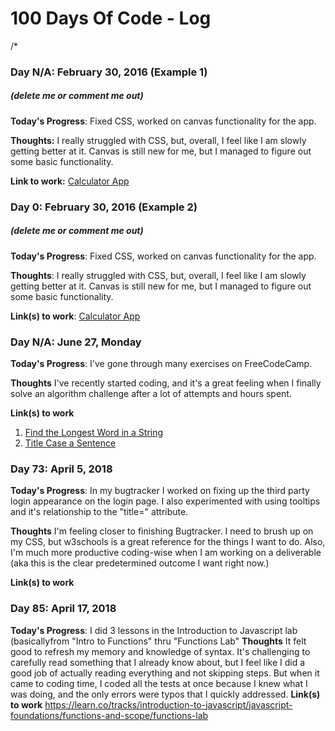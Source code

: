 # 100 Days Of Code - Log
/*
### Day N/A: February 30, 2016 (Example 1)
##### (delete me or comment me out)

**Today's Progress**: Fixed CSS, worked on canvas functionality for the app.

**Thoughts:** I really struggled with CSS, but, overall, I feel like I am slowly getting better at it. Canvas is still new for me, but I managed to figure out some basic functionality.

**Link to work:** [Calculator App](http://www.example.com)

### Day 0: February 30, 2016 (Example 2)
##### (delete me or comment me out)

**Today's Progress**: Fixed CSS, worked on canvas functionality for the app.

**Thoughts**: I really struggled with CSS, but, overall, I feel like I am slowly getting better at it. Canvas is still new for me, but I managed to figure out some basic functionality.

**Link(s) to work**: [Calculator App](http://www.example.com)


### Day N/A: June 27, Monday

**Today's Progress**: I've gone through many exercises on FreeCodeCamp.

**Thoughts** I've recently started coding, and it's a great feeling when I finally solve an algorithm challenge after a lot of attempts and hours spent.

**Link(s) to work**
1. [Find the Longest Word in a String](https://www.freecodecamp.com/challenges/find-the-longest-word-in-a-string)
2. [Title Case a Sentence](https://www.freecodecamp.com/challenges/title-case-a-sentence)




### Day 73: April 5, 2018

**Today's Progress**: In my bugtracker I worked on fixing up the third party login appearance on the login page. I also experimented with using tooltips and it's relationship to the "title=" attribute.

**Thoughts** I'm feeling closer to finishing Bugtracker. I need to brush up on my CSS, but w3schools is a great reference for the things I want to do. Also, I'm much more productive coding-wise when I am working on a deliverable (aka this is the clear predetermined outcome I want right now.)

**Link(s) to work**


### Day 85: April 17, 2018

**Today's Progress**: 
I did 3 lessons in the Introduction to Javascript lab (basicallyfrom "Intro to Functions" thru "Functions Lab"
**Thoughts** 
It felt good to refresh my memory and knowledge of syntax. It's challenging to carefully read something that I already know about, but I feel like I did a good job of actually reading everything and not skipping steps. But when it came to coding time, I coded all the tests at once because I knew what I was doing, and the only errors were typos that I quickly addressed.
**Link(s) to work**
https://learn.co/tracks/introduction-to-javascript/javascript-foundations/functions-and-scope/functions-lab
